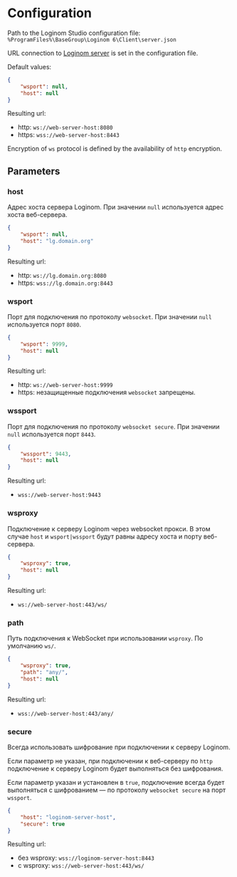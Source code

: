# Configuration

Path to the Loginom Studio configuration file: `%ProgramFiles%\BaseGroup\Loginom 6\Client\server.json`

URL connection to [Loginom server](../server/README.md) is set in the configuration file.

Default values:

```json
{
    "wsport": null,
    "host": null
}
```

Resulting url:

* http: `ws://web-server-host:8080`
* https: `wss://web-server-host:8443`

Encryption of `ws` protocol is defined by the availability of `http` encryption.

## Parameters

### host

Адрес хоста сервера Loginom. При значении `null` используется адрес хоста веб-сервера.

```json
{
    "wsport": null,
    "host": "lg.domain.org"
}
```

Resulting url:

* http: `ws://lg.domain.org:8080`
* https: `wss://lg.domain.org:8443`

### wsport

Порт для подключения по протоколу `websocket`. При значении `null` используется порт `8080`.

```json
{
    "wsport": 9999,
    "host": null
}
```

Resulting url:

* http: `ws://web-server-host:9999`
* https: незащищенные подключения `websocket` запрещены.

### wssport

Порт для подключения по протоколу `websocket secure`. При значении `null` используется порт `8443`.

```json
{
    "wssport": 9443,
    "host": null
}
```

Resulting url:

* `wss://web-server-host:9443`

### wsproxy

Подключение к серверу Loginom через websocket прокси. В этом случае `host` и `wsport|wssport` будут равны адресу хоста и порту веб-сервера.

```json
{
    "wsproxy": true,
    "host": null
}
```

Resulting url:

* `ws://web-server-host:443/ws/`

### path

Путь подключения к WebSocket при использовании `wsproxy`. По умолчанию `ws/`.

```json
{
    "wsproxy": true,
    "path": "any/",
    "host": null
}
```

Resulting url:

* `wss://web-server-host:443/any/`

### secure

Всегда использовать шифрование при подключении к серверу Loginom.

Если параметр не указан, при подключении к веб-серверу по `http` подключение к серверу Loginom будет выполняться без шифрования.

Если параметр указан и установлен в `true`, подключение всегда будет выполняться с шифрованием — по протоколу `websocket secure` на порт `wssport`.

```json
{
    "host": "loginom-server-host",
    "secure": true
}
```

Resulting url:

* без wsproxy: `wss://loginom-server-host:8443`
* с wsproxy: `wss://web-server-host:443/ws/`